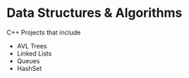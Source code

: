 # Data Structures & Algorithms

C++ Projects that include

* AVL Trees
* Linked Lists
* Queues
* HashSet

